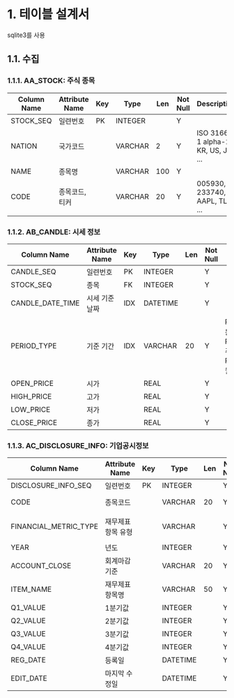 # 1. 테이블 설계서

sqlite3를 사용

## 1.1. 수집

### 1.1.1. AA_STOCK: 주식 종목

| Column Name | Attribute Name | Key | Type    | Len | Not Null | Description                         |
| ----------- | -------------- | --- | ------- | --- | -------- | ----------------------------------- |
| STOCK_SEQ   | 일련번호       | PK  | INTEGER |     | Y        |                                     |
| NATION      | 국가코드       |     | VARCHAR | 2   | Y        | ISO 3166-1 alpha-2, KR, US, JP, ... |
| NAME        | 종목명         |     | VARCHAR | 100 | Y        |                                     |
| CODE        | 종목코드, 티커 |     | VARCHAR | 20  | Y        | 005930, 233740, AAPL, TLT ...       |

### 1.1.2. AB_CANDLE: 시세 정보

| Column Name      | Attribute Name | Key | Type     | Len | Not Null | Description                                             |
| ---------------- | -------------- | --- | -------- | --- | -------- | ------------------------------------------------------- |
| CANDLE_SEQ       | 일련번호       | PK  | INTEGER  |     | Y        |                                                         |
| STOCK_SEQ        | 종목           | FK  | INTEGER  |     | Y        |                                                         |
| CANDLE_DATE_TIME | 시세 기준 날짜 | IDX | DATETIME |     | Y        |                                                         |
| PERIOD_TYPE      | 기준 기간      | IDX | VARCHAR  | 20  | Y        | PERIOD_DAY: 일봉, PERIOD_WEEK: 주봉, PERIOD_MONTH: 월봉 |
| OPEN_PRICE       | 시가           |     | REAL     |     | Y        |                                                         |
| HIGH_PRICE       | 고가           |     | REAL     |     | Y        |                                                         |
| LOW_PRICE        | 저가           |     | REAL     |     | Y        |                                                         |
| CLOSE_PRICE      | 종가           |     | REAL     |     | Y        |                                                         |


### 1.1.3. AC_DISCLOSURE_INFO: 기업공시정보

| Column Name           | Attribute Name     | Key | Type     | Len | Not Null | Description                      |
| --------------------- | ------------------ | --- | -------- | --- | -------- | -------------------------------- |
| DISCLOSURE_INFO_SEQ   | 일련번호           | PK  | INTEGER  |     | Y        |                                  |
| CODE                  | 종목코드           |     | VARCHAR  | 20  | Y        | 005930, 233740, ...              |
| FINANCIAL_METRIC_TYPE | 재무제표 항목 유형 |     | VARCHAR  |     | Y        | SALES_REVENUE, TOTAL_ASSETS, ... |
| YEAR                  | 년도               |     | INTEGER  |     | Y        |                                  |
| ACCOUNT_CLOSE         | 회계마감 기준      |     | VARCHAR  | 20  | Y        | Q1, Q2, Q3, Q4                   |
| ITEM_NAME             | 재무제표 항목명    |     | VARCHAR  | 50  | Y        | 매출액, 영업이익                 |
| Q1_VALUE              | 1분기값            |     | INTEGER  |     | Y        |                                  |
| Q2_VALUE              | 2분기값            |     | INTEGER  |     | Y        |                                  |
| Q3_VALUE              | 3분기값            |     | INTEGER  |     | Y        |                                  |
| Q4_VALUE              | 4분기값            |     | INTEGER  |     | Y        |                                  |
| REG_DATE              | 등록일             |     | DATETIME |     | Y        |                                  |
| EDIT_DATE             | 마지막 수정일      |     | DATETIME |     | Y        |                                  |

